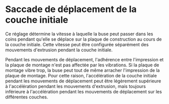 Saccade de déplacement de la couche initiale
====
Ce réglage détermine la vitesse à laquelle la buse peut passer dans les coins pendant qu'elle se déplace sur la plaque de construction au cours de la couche initiale. Cette vitesse peut être configurée séparément des mouvements d'extrusion pendant la couche initiale.

Pendant les mouvements de déplacement, l'adhérence entre l'impression et la plaque de montage n'est pas affectée par les vibrations. Si la plaque de montage vibre trop, la buse peut tout de même arracher l'impression de la plaque de montage. Pour cette raison, l'accélération de la couche initiale pendant les mouvements de déplacement peut être légèrement supérieure à l'accélération pendant les mouvements d'extrusion, mais toujours inférieure à l'accélération pendant les mouvements de déplacement sur les différentes couches.

